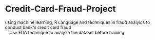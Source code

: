 # Credit-Card-Fraud-Project
using machine learning, R Language and techniques in fraud analyics to conduct bank's credit card fraud\
&emsp;Use EDA technique to analyze the dataset before training
